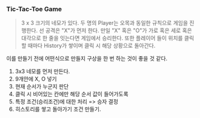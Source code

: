 ### Tic-Tac-Toe Game

> 3 x 3 크기의 네모가 있다. 두 명의 Player는 오목과 동일한 규칙으로 게임을 진행한다.
> 선 공격은 "X"가 먼저 한다. 만일 "X" 혹은 "O"가 가로 혹은 세로 혹은 대각으로 한 줄을 잇는다면 게임에서 승리한다.
> 또한 플레이어 들이 위치를 클릭할 때마다 History가 쌓이며 클릭 시 해당 상황으로 돌아간다.

이를 만들기 전에 어떤식으로 만들지 구상을 한 번 하는 것이 좋을 것 같다.

1. 3x3 네모를 먼저 만든다.
2. 9개안에 X, O 넣기
3. 현재 순서가 누군지 판단
4. 클릭 시 비어있는 칸에만 해당 순서 값이 들어가도록
5. 특정 조건(승리조건)에 대한 처리 => 승자 결정
6. 히스토리를 쌓고 돌아가기 조건 만들기.
